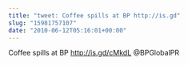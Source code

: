 ```yaml
---
title: "tweet: Coffee spills at BP http://is.gd"
slug: "15981757107"
date: "2010-06-12T05:16:01+00:00"
---
```

Coffee spills at BP http://is.gd/cMkdL @BPGlobalPR